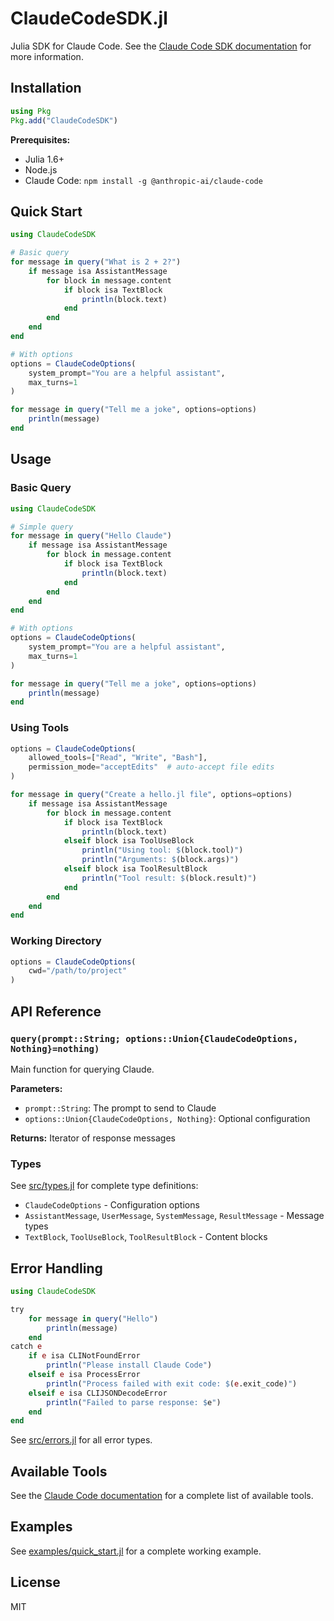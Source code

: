 # ClaudeCodeSDK.jl

Julia SDK for Claude Code. See the [Claude Code SDK documentation](https://docs.anthropic.com/en/docs/claude-code/sdk) for more information.

## Installation

```julia
using Pkg
Pkg.add("ClaudeCodeSDK")
```

**Prerequisites:**
- Julia 1.6+
- Node.js
- Claude Code: `npm install -g @anthropic-ai/claude-code`

## Quick Start

```julia
using ClaudeCodeSDK

# Basic query
for message in query("What is 2 + 2?")
    if message isa AssistantMessage
        for block in message.content
            if block isa TextBlock
                println(block.text)
            end
        end
    end
end

# With options
options = ClaudeCodeOptions(
    system_prompt="You are a helpful assistant",
    max_turns=1
)

for message in query("Tell me a joke", options=options)
    println(message)
end
```

## Usage

### Basic Query

```julia
using ClaudeCodeSDK

# Simple query
for message in query("Hello Claude")
    if message isa AssistantMessage
        for block in message.content
            if block isa TextBlock
                println(block.text)
            end
        end
    end
end

# With options
options = ClaudeCodeOptions(
    system_prompt="You are a helpful assistant",
    max_turns=1
)

for message in query("Tell me a joke", options=options)
    println(message)
end
```

### Using Tools

```julia
options = ClaudeCodeOptions(
    allowed_tools=["Read", "Write", "Bash"],
    permission_mode="acceptEdits"  # auto-accept file edits
)

for message in query("Create a hello.jl file", options=options)
    if message isa AssistantMessage
        for block in message.content
            if block isa TextBlock
                println(block.text)
            elseif block isa ToolUseBlock
                println("Using tool: $(block.tool)")
                println("Arguments: $(block.args)")
            elseif block isa ToolResultBlock
                println("Tool result: $(block.result)")
            end
        end
    end
end
```

### Working Directory

```julia
options = ClaudeCodeOptions(
    cwd="/path/to/project"
)
```

## API Reference

### `query(prompt::String; options::Union{ClaudeCodeOptions, Nothing}=nothing)`

Main function for querying Claude.

**Parameters:**
- `prompt::String`: The prompt to send to Claude
- `options::Union{ClaudeCodeOptions, Nothing}`: Optional configuration

**Returns:** Iterator of response messages

### Types

See [src/types.jl](src/types.jl) for complete type definitions:
- `ClaudeCodeOptions` - Configuration options
- `AssistantMessage`, `UserMessage`, `SystemMessage`, `ResultMessage` - Message types
- `TextBlock`, `ToolUseBlock`, `ToolResultBlock` - Content blocks

## Error Handling

```julia
using ClaudeCodeSDK

try
    for message in query("Hello")
        println(message)
    end
catch e
    if e isa CLINotFoundError
        println("Please install Claude Code")
    elseif e isa ProcessError
        println("Process failed with exit code: $(e.exit_code)")
    elseif e isa CLIJSONDecodeError
        println("Failed to parse response: $e")
    end
end
```

See [src/errors.jl](src/errors.jl) for all error types.

## Available Tools

See the [Claude Code documentation](https://docs.anthropic.com/en/docs/claude-code/security#tools-available-to-claude) for a complete list of available tools.

## Examples

See [examples/quick_start.jl](examples/quick_start.jl) for a complete working example.

## License

MIT